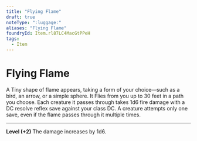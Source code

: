 ```yaml
---
title: "Flying Flame"
draft: true
noteType: ":luggage:"
aliases: "Flying Flame"
foundryId: Item.rl87LC4MacGtPPeH
tags:
  - Item
---
```


# Flying Flame

A Tiny shape of flame appears, taking a form of your choice—such as a bird, an arrow, or a simple sphere. It Flies from you up to 30 feet in a path you choose. Each creature it passes through takes 1d6 fire  damage with a DC resolve reflex save against your class DC. A creature attempts only one save, even if the flame passes through it multiple times.

* * *

**Level (+2)** The damage increases by 1d6.
